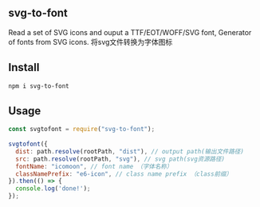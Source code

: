 svg-to-font
---

Read a set of SVG icons and ouput a TTF/EOT/WOFF/SVG font, Generator of fonts from SVG icons.
将svg文件转换为字体图标

## Install

```bash
npm i svg-to-font
```

## Usage

```js
const svgtofont = require("svg-to-font");
 
svgtofont({
  dist: path.resolve(rootPath, "dist"), // output path(输出文件路径)
  src: path.resolve(rootPath, "svg"), // svg path(svg资源路径)
  fontName: "icomoon", // font name （字体名称）
  classNamePrefix: "e6-icon", // class name prefix （class前缀）
}).then(() => {
  console.log('done!');
});
```